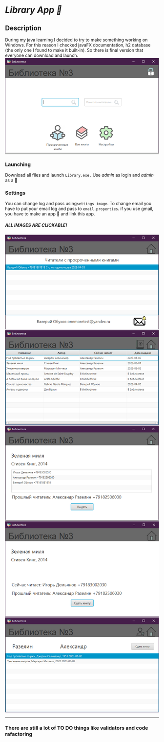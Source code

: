 # ***Library App :book:***
## Description
During my java learning I decided to try to make something working on Windows.
For this reason I checked javaFX documentation, h2 database (the only one I found to make it built-in).
So there is final version that everyone can download and launch.
![MainMenu](https://github.com/valerRien/LibraryJavaFX/blob/master/src/main/resources/screenshots/2023-06-02_17-57-00.png)
### Launching
Download all files and launch `Library.exe.`
Use *admin* as login and *admin* as a :key:

### Settings
You can change log and pass using`settings image`.
To change email you have to put your email log and pass to `email.properties`.
if you use gmail, you have to make an app :key: and link this app.
##### ALL IMAGES ARE CLICKABLE!
![TimeOutReadersList](https://github.com/valerRien/LibraryJavaFX/blob/master/src/main/resources/screenshots/TimeOutReadersList.png)
![AllBooksList](https://github.com/valerRien/LibraryJavaFX/blob/master/src/main/resources/screenshots/AllBooksList.png)
![BookInfoAssign](https://github.com/valerRien/LibraryJavaFX/blob/master/src/main/resources/screenshots/BookInfoAssign.png)
![BookInfoRelease](https://github.com/valerRien/LibraryJavaFX/blob/master/src/main/resources/screenshots/BookInfoRelease.png)
![ReaderInfo](https://github.com/valerRien/LibraryJavaFX/blob/master/src/main/resources/screenshots/ReaderInfo.png)
______
### There are still a lot of TO DO things like validators and code rafactoring
